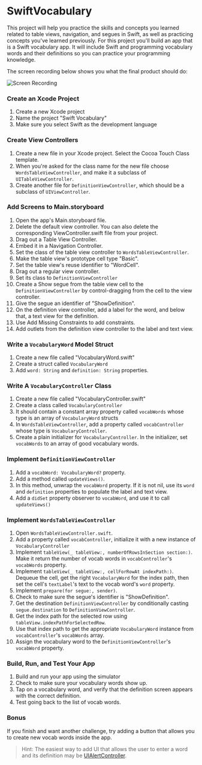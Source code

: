 # SwiftVocabulary

This project will help you practice the skills and concepts you learned related to table views, navigation, and segues in Swift, as well as practicing concepts you've learned previously. For this project you'll build an app that is a Swift vocabulary app. It will include Swift and programming vocabulary words and their definitions so you can practice your programming knowledge.

The screen recording below shows you what the final product should do:

![Screen Recording](https://github.com/LambdaSchool/SwiftVocabulary/blob/master/ScreenRecording.gif)

### Create an Xcode Project

1. Create a new Xcode project
2. Name the project "Swift Vocabulary"
3. Make sure you select Swift as the development language

### Create View Controllers

1. Create a new file in your Xcode project. Select the Cocoa Touch Class template.
2. When you're asked for the class name for the new file choose `WordsTableViewController`, and make it a subclass of `UITableViewController`.
3. Create another file for `DefinitionViewController`, which should be a subclass of `UIViewController`.

### Add Screens to Main.storyboard

1. Open the app's Main.storyboard file.
2. Delete the default view controller. You can also delete the corresponding ViewController.swift file from your project.
3. Drag out a Table View Controller.
4. Embed it in a Navigation Controller.
5. Set the class of the table view controller to `WordsTableViewController`.
6. Make the table view's prototype cell type "Basic".
7. Set the table view's reuse identifier to "WordCell".
8. Drag out a regular view controller.
9. Set its class to `DefinitionViewController`
10. Create a Show segue from the table view cell to the `DefinitionViewController` by control-dragging from the cell to the view controller.
11. Give the segue an identifier of "ShowDefinition".
12. On the definition view controller, add a label for the word, and below that, a text view for the definition.
13. Use Add Missing Constraints to add constraints.
14. Add outlets from the definition view controller to the label and text view.

### Write a `VocabularyWord` Model Struct

1. Create a new file called "VocabularyWord.swift"
2. Create a struct called `VocabularyWord `
3. Add `word: String` and `definition: String` properties.

### Write A `VocabularyController` Class

1. Create a new file called "VocabularyController.swift"
2. Create a class called `VocabularyController `
3. It should contain a constant array property called `vocabWords` whose type is an array of `VocabularyWord` structs
4. In `WordsTableViewController`, add a property called `vocabController` whose type is `VocabularyController`.
5. Create a plain initializer for `VocabularyController`. In the initializer, set `vocabWords` to an array of good vocabulary words.

### Implement `DefinitionViewController`

1. Add a `vocabWord: VocabularyWord?` property.
2. Add a method called `updateViews()`. 
3. In this method, unwrap the `vocabWord` property. If it is not nil, use its `word` and `definition` properties to populate the label and text view.
4. Add a `didSet` property observer to `vocabWord`, and use it to call `updateViews()`

### Implement `WordsTableViewController`

1. Open `WordsTableViewController.swift`.
2. Add a property called `vocabController`, initialize it with a new instance of `VocabularyController`
3. Implement `tableView(_ tableView:, numberOfRowsInSection section:)`. Make it return the number of vocab words in `vocabController`'s `vocabWords` property.
4. Implement `tableView(_ tableView:, cellForRowAt indexPath:)`. Dequeue the cell, get the right `VocabularyWord` for the index path, then set the cell's `textLabel`'s text to the vocab word's `word` property.
5. Implement `prepare(for segue:, sender)`. 
6. Check to make sure the segue's identifier is "ShowDefinition".
7. Get the destination `DefinitionViewController` by conditionally casting `segue.destination` to `DefinitionViewController`.
8. Get the index path for the selected row using `tableView.indexPathForSelectedRow`.
9. Use that index path to get the appropriate `VocabularyWord` instance from `vocabController`'s `vocabWords` array.
10. Assign the vocabulary word to the `DefinitionViewController`'s `vocabWord` property.

### Build, Run, and Test Your App

1. Build and run your app using the simulator
2. Check to make sure your vocabulary words show up.
3. Tap on a vocabulary word, and verify that the definition screen appears with the correct definition.
4. Test going back to the list of vocab words.

### Bonus

If you finish and want another challenge, try adding a button that allows you to create new vocab words inside the app.

> Hint: The easiest way to add UI that allows the user to enter a word and its definition may be [UIAlertController](https://developer.apple.com/documentation/uikit/uialertcontroller).

